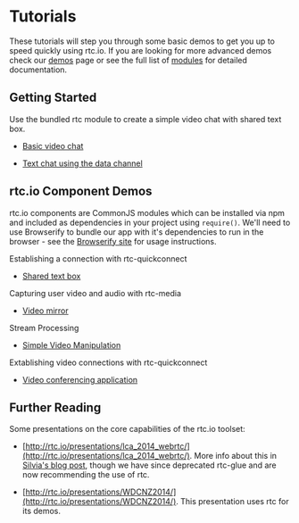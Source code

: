 # Tutorials

These tutorials will step you through some basic demos to get you up to speed quickly using rtc.io. If you are looking for more advanced demos check our [demos](demos.html) page or see the full list of [modules](modules.html) for detailed documentation.

## Getting Started

Use the bundled rtc module to create a simple video chat with shared text box.

- [Basic video chat](tutorial-rtc-video-chat.html)

- [Text chat using the data channel](tutorial-rtc-text-chat.html)

## rtc.io Component Demos

rtc.io components are CommonJS modules which can be installed via npm and included as dependencies in your project using `require()`. We'll need to use Browserify to bundle our app with it's dependencies to run in the browser - see the [Browserify site](http://http://browserify.org/) for usage instructions.

Establishing a connection with rtc-quickconnect
- [Shared text box](tutorial-simple-text-share.html)

Capturing user video and audio with rtc-media
- [Video mirror](tutorial-simple-video-mirror.html)

Stream Processing
- [Simple Video Manipulation](tutorial-simple-manipulation.html)

Extablishing video connections with rtc-quickconnect
- [Video conferencing application](tutorial-quickconnect-videoconferencing.html)


<!-- ### Signalling

- [Simple Signalling using Socket.IO (Part 1)](tutorial-simple-signalling-socket-io-part1.html)
- [Simple Signalling using Socket.IO (Part 2)](tutorial-simple-signalling-socket-io-part2.html)
 -->

## Further Reading

Some presentations on the core capabilities of the rtc.io toolset:

- [http://rtc.io/presentations/lca_2014_webrtc/](http://rtc.io/presentations/lca_2014_webrtc/). More info about this in [Silvia's blog post](http://gingertech.net/2014/01/08/use-deck-js-as-a-remote-presentation-tool/), though we have since deprecated rtc-glue and are now recommending the use of rtc.

- [http://rtc.io/presentations/WDCNZ2014/](http://rtc.io/presentations/WDCNZ2014/). This presentation uses rtc for its demos.
